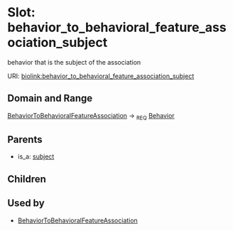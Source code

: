 
# Slot: behavior_to_behavioral_feature_association_subject


behavior that is the subject of the association

URI: [biolink:behavior_to_behavioral_feature_association_subject](https://w3id.org/biolink/vocab/behavior_to_behavioral_feature_association_subject)


## Domain and Range

[BehaviorToBehavioralFeatureAssociation](BehaviorToBehavioralFeatureAssociation.md) ->  <sub>REQ</sub> [Behavior](Behavior.md)

## Parents

 *  is_a: [subject](subject.md)

## Children


## Used by

 * [BehaviorToBehavioralFeatureAssociation](BehaviorToBehavioralFeatureAssociation.md)
